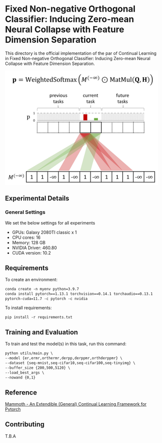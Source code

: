 # Fixed Non-negative Orthogonal Classifier: Inducing Zero-mean Neural Collapse with Feature Dimension Separation

This directory is the official implementation of the par of Continual Learning in Fixed Non-negative Orthogonal Classifier: Inducing Zero-mean Neural Collapse with Feature Dimension Separation.

<img src="../figures/fno_contid.jpg" alt="FNO Contid">

## Experimental Details

### General Settings

We set the below settings for all experiments

- GPUs: Galaxy 2080TI classic x 1
- CPU cores: 16
- Memory: 128 GB
- NVIDIA Driver: 460.80
- CUDA version: 10.2


## Requirements

To create an environment:

```setup
conda create -n myenv python=3.9.7
conda install pytorch==1.13.1 torchvision==0.14.1 torchaudio==0.13.1 pytorch-cuda=11.7 -c pytorch -c nvidia
```

To install requirements:

```setup
pip install -r requirements.txt
```

## Training and Evaluation

To train and test the model(s) in this task, run this command:

```
python utils/main.py \
--model {er,ermr,orthermr,derpp,derppmr,orthderppmr} \
--dataset {seq-mnist,seq-cifar10,seq-cifar100,seq-tinyimg} \
--buffer_size {200,500,5120} \
--load_best_args \
--nowand {0,1}
```


## Reference

[Mammoth - An Extendible (General) Continual Learning Framework for Pytorch](https://github.com/aimagelab/mammoth/tree/master)

## Contributing

T.B.A

